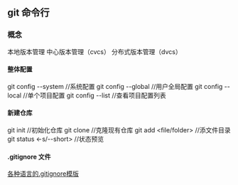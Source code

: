 ## git 命令行

### 概念

本地版本管理
中心版本管理（cvcs）
分布式版本管理（dvcs）

#### 整体配置

git config --system //系统配置
git config --global //用户全局配置
git config --local //单个项目配置
git config --list //查看项目配置列表

#### 新建仓库

git init //初始化仓库
git clone <repos> //克隆现有仓库
git add <file/folder> //添文件目录
git status <-s/--short> //状态预览

#### .gitignore 文件

[各种语言的.gitignore模版](https://github.com/github/gitignore)
